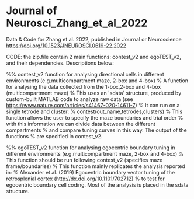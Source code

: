 # Journal of Neurosci_Zhang_et_al_2022
Data &amp; Code for Zhang et al. 2022, published in Journal or Neuroscience https://doi.org/10.1523/JNEUROSCI.0619-22.2022

CODE: the zip.file contain 2 main functions: contest_v2 and egoTEST_v2, and their dependencies. Descriptions below: 

%% contest_v2  function for analysing directional cells in different environments (e.g.multicompartment maze, 2-box and 4-box)
%     A function for analysing the data collected from the 1-box,2-box and 4-box (multicompartment maze)
%     This uses an 'sdata' structure, produced by custom-built MATLAB code to analyze raw data (see https://www.nature.com/articles/s41467-020-14611-7)
%     It can run on a single tetrode and cluster:
%     contest(out_name,tetrodes,clusters) 
%     This function allows the user to specify the maze boundaries and trial order
%     with this information we can divide data between the different compartments
%     and compare tuning curves in this way. The output of the functions
%     are specified in contest_v2. 

%% egoTEST_v2  function for analysing egocentric boundary tuning in different environments (e.g.multicompartment maze, 2-box and 4-box)
%     This function should be run following contest_v2 (specifies maze frame/boundaries)
%     This function mainly replicates the analysis reported in:
%     Alexander et al. (2019) Egocentric boundary vector tuning of the retrosplenial cortex (http://dx.doi.org/10.1101/702712)
%     to test for egocentric boundary cell coding. Most of the analysis is placed in the sdata structure. 
